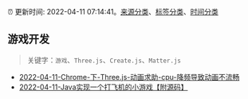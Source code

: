 :alarm_clock: 更新时间: 2022-04-11 07:14:41。[来源分类](../README.md)、[标签分类](../TAGS.md)、[时间分类](../TIMELINE.md)

## 游戏开发


> 关键字：`游戏`、`Three.js`、`Create.js`、`Matter.js`



- [2022-04-11-Chrome-下-Three.js-动画求助-cpu-降频导致动画不流畅](https://www.v2ex.com/t/846238) 
- [2022-04-11-Java实现一个打飞机的小游戏【附源码】](https://toutiao.io/k/5ss7kqc) 